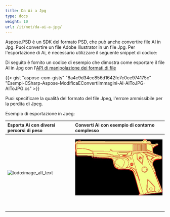 ```yaml
---
title: Da Ai a Jpg
type: docs
weight: 10
url: /it/net/da-ai-a-jpg/
---
```


Aspose.PSD è un SDK del formato PSD, che può anche convertire file AI in Jpg. Puoi convertire un file Adobe Illustrator in un file Jpg. Per l'esportazione di Ai, è necessario utilizzare il seguente snippet di codice:


Di seguito è fornito un codice di esempio che dimostra come esportare il file AI in Jpg con l'[API di manipolazione dei formati di file](/it/psd/net/manipolare-differenti-formati-file-immagine/)


{{< gist "aspose-com-gists" "8a4c9d34ce856d1642fc7c0ce974175c" "Esempi-CSharp-Aspose-ModificaEConvertiImmagini-AI-AIToJPG-AIToJPG.cs" >}}


Puoi specificare la qualità del formato del file Jpeg, l'errore ammissibile per la perdita di Jpeg.

Esempio di esportazione in Jpeg:


|**Esporta Ai con diversi percorsi di peso**|**Converti Ai con esempio di contorno complesso**|
| :- | :- |
|![todo:image_alt_text](ai-to-jpg_1)|<p>![todo:image_alt_text](ai-to-jpg_2.jpg)</p><p> </p>|
